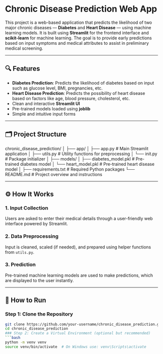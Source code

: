 # Chronic Disease Prediction Web App

This project is a web-based application that predicts the likelihood of two major chronic diseases — **Diabetes** and **Heart Disease** — using machine learning models. It is built using **Streamlit** for the frontend interface and **scikit-learn** for machine learning. The goal is to provide early predictions based on input symptoms and medical attributes to assist in preliminary medical screening.

---

## 🔍 Features

- **Diabetes Prediction**: Predicts the likelihood of diabetes based on input such as glucose level, BMI, pregnancies, etc.
- **Heart Disease Prediction**: Predicts the possibility of heart disease based on factors like age, blood pressure, cholesterol, etc.
- Clean and interactive **Streamlit UI**
- Pre-trained models loaded using **joblib**
- Simple and intuitive input forms

---

## 🗂️ Project Structure

chronic_disease_prediction/
│
├── app/
│ ├── app.py # Main Streamlit application
│ ├── utils.py # Utility functions for preprocessing
│ └── init.py # Package initializer
│
├── models/
│ ├── diabetes_model.pkl # Pre-trained diabetes model
│ └── heart_model.pkl # Pre-trained heart disease model
│
├── requirements.txt # Required Python packages
└── README.md # Project overview and instructions


---

## ⚙️ How It Works

### 1. Input Collection
Users are asked to enter their medical details through a user-friendly web interface powered by Streamlit.

### 2. Data Preprocessing
Input is cleaned, scaled (if needed), and prepared using helper functions from `utils.py`.

### 3. Prediction
Pre-trained machine learning models are used to make predictions, which are displayed to the user instantly.

---

## 🚀 How to Run

### Step 1: Clone the Repository
```bash
git clone https://github.com/your-username/chronic_disease_prediction.git
cd chronic_disease_prediction
### Step 2: Create a Virtual Environment (optional but recommended)
```bash
python -m venv venv
source venv/bin/activate  # On Windows use: venv\Scripts\activate

